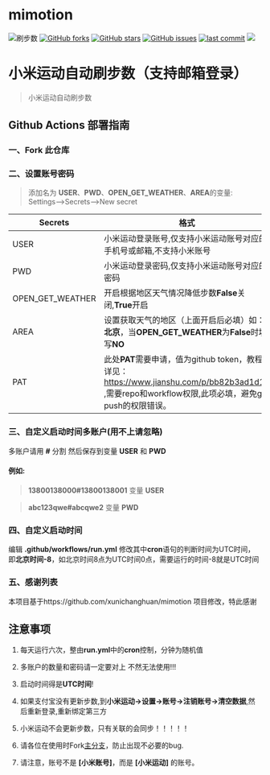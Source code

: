 # mimotion
![刷步数](https://github.com/tangwenlongNO1/mimotion/actions/workflows/run.yml/badge.svg)
[![GitHub forks](https://img.shields.io/github/forks/huangshihai/mimotion)](https://github.com/huangsh/mimotion/network)
[![GitHub stars](https://img.shields.io/github/stars/huangshihai/mimotion)](https://github.com/huangshihai/mimotion/stargazers)
[![GitHub issues](https://img.shields.io/github/issues/tangwenlongNO1/mimotion)](https://github.com/tangwenlongNO1/mimotion/issues)
[![last commit](https://img.shields.io/github/last-commit/tangwenlongNO1/mimotion)](https://github.com/tangwenlongNO1/mimotion/commits/master)
![](https://img.shields.io/github/license/tangwenlongNO1/mimotion)

# 小米运动自动刷步数（支持邮箱登录）

> 小米运动自动刷步数

## Github Actions 部署指南

### 一、Fork 此仓库

### 二、设置账号密码
> 添加名为  **USER**、**PWD**、**OPEN_GET_WEATHER**、**AREA**的变量: Settings-->Secrets-->New secret  

| Secrets | 格式                                                                                                                |
| -------- |-------------------------------------------------------------------------------------------------------------------|
| USER | 小米运动登录账号,仅支持小米运动账号对应的手机号或邮箱,不支持小米账号                                                                               |
| PWD | 小米运动登录密码,仅支持小米运动账号对应的密码                                                                                           |
| OPEN_GET_WEATHER | 开启根据地区天气情况降低步数**False**关闭,**True**开启                                                                              |
| AREA | 设置获取天气的地区（上面开启后必填）如：**北京**，当**OPEN_GET_WEATHER**为**False**时填写**NO**                                               |
| PAT | 此处**PAT**需要申请，值为github token，教程详见：https://www.jianshu.com/p/bb82b3ad1d11 ,需要repo和workflow权限,此项必填，避免git push的权限错误。 |

### 三、自定义启动时间多账户(用不上请忽略)

多账户请用 **#** 分割 然后保存到变量 **USER** 和 **PWD**

#### 例如:

> **13800138000#13800138001** 变量 **USER**

> **abc123qwe#abcqwe2** 变量 **PWD**


### 四、自定义启动时间

编辑 **.github/workflows/run.yml**
修改其中**cron**语句的判断时间为UTC时间，即**北京时间-8**，如北京时间8点为UTC时间0点，需要运行的时间-8就是UTC时间

### 五、感谢列表
本项目基于https://github.com/xunichanghuan/mimotion 项目修改，特此感谢

## 注意事项

1. 每天运行六次，整由**run.yml**中的**cron**控制，分钟为随机值

2. 多账户的数量和密码请一定要对上 不然无法使用!!!

3. 启动时间得是**UTC时间**!

4. 如果支付宝没有更新步数,到**小米运动->设置->账号->注销账号->清空数据**,然后重新登录,重新绑定第三方

5. 小米运动不会更新步数，只有关联的会同步！！！！！

6. 请各位在使用时Fork[主分支](https://github.com/huangshihai/mimotion/)，防止出现不必要的bug.

7. 请注意，账号不是 **[小米账号]**，而是 **[小米运动]** 的账号。
